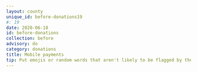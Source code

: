 ```yaml
---
layout: county 
unique_id: before-donations19
#: 19
date: 2020-06-10
id: before-donations
collection: before
advisory: do
category: donations
title: Mobile payments
tip: Put emojis or random words that aren't likely to be flagged by the funding platform or the state.
---
```

